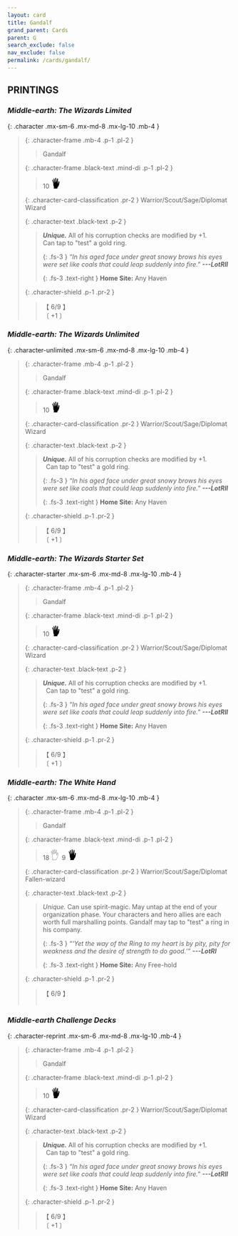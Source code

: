 ```yaml
---
layout: card
title: Gandalf
grand_parent: Cards
parent: G
search_exclude: false
nav_exclude: false
permalink: /cards/gandalf/
---
```


## PRINTINGS


### _Middle-earth: The Wizards Limited_

{: .character .mx-sm-6 .mx-md-8 .mx-lg-10 .mb-4 }
> {: .character-frame .mb-4 .p-1 .pl-2 }
> > <div class="card-mp"></div>
> > <div class="character-card-name">Gandalf</div>
>
> {: .character-frame .black-text .mind-di .p-1 .pl-2 }
> > 10 ![](/assets/images/di.svg)
>
> {: .character-card-classification .pr-2 }
> Warrior/Scout/Sage/Diplomat Wizard
>
> {: .character-text .black-text .p-2 }
> > _**Unique.**_ All of his corruption checks are modified by +1. <br>Can tap to "test" a gold ring. 
> > 
> > {: .fs-3 } 
> > _“In his aged face under great snowy brows his eyes were set like coals that could leap suddenly into fire."_ ***---&#65279;LotRII***  
> > 
> > {: .fs-3 .text-right } 
> > **Home Site:** Any Haven 
>
> {: .character-shield .p-1 .pr-2 }
> > <div class="card-shield">【 6/9 】</div>
> > <div class="card-corruption">〔 +1 〕</div>

### _Middle-earth: The Wizards Unlimited_

{: .character-unlimited .mx-sm-6 .mx-md-8 .mx-lg-10 .mb-4 }
> {: .character-frame .mb-4 .p-1 .pl-2 }
> > <div class="card-mp"></div>
> > <div class="character-card-name">Gandalf</div>
>
> {: .character-frame .black-text .mind-di .p-1 .pl-2 }
> > 10 ![](/assets/images/di.svg)
>
> {: .character-card-classification .pr-2 }
> Warrior/Scout/Sage/Diplomat Wizard
>
> {: .character-text .black-text .p-2 }
> > _**Unique.**_ All of his corruption checks are modified by +1. <br>&ensp;Can tap to "test" a gold ring. 
> > 
> > {: .fs-3 } 
> > _“In his aged face under great snowy brows his eyes were set like coals that could leap suddenly into fire."_ ***---&#65279;LotRII***  
> > 
> > {: .fs-3 .text-right } 
> > **Home Site:** Any Haven 
>
> {: .character-shield .p-1 .pr-2 }
> > <div class="card-shield">【 6/9 】</div>
> > <div class="card-corruption">〔 +1 〕</div>

### _Middle-earth: The Wizards Starter Set_

{: .character-starter .mx-sm-6 .mx-md-8 .mx-lg-10 .mb-4 }
> {: .character-frame .mb-4 .p-1 .pl-2 }
> > <div class="card-mp"></div>
> > <div class="character-card-name">Gandalf</div>
>
> {: .character-frame .black-text .mind-di .p-1 .pl-2 }
> > 10 ![](/assets/images/di.svg)
>
> {: .character-card-classification .pr-2 }
> Warrior/Scout/Sage/Diplomat Wizard
>
> {: .character-text .black-text .p-2 }
> > _**Unique.**_ All of his corruption checks are modified by +1. <br>&ensp;Can tap to "test" a gold ring. 
> > 
> > {: .fs-3 } 
> > _“In his aged face under great snowy brows his eyes were set like coals that could leap suddenly into fire."_ ***---&#65279;LotRII***  
> > 
> > {: .fs-3 .text-right } 
> > **Home Site:** Any Haven 
>
> {: .character-shield .p-1 .pr-2 }
> > <div class="card-shield">【 6/9 】</div>
> > <div class="card-corruption">〔 +1 〕</div>

### _Middle-earth: The White Hand_

{: .character .mx-sm-6 .mx-md-8 .mx-lg-10 .mb-4 }
> {: .character-frame .mb-4 .p-1 .pl-2 }
> > <div class="card-mp"></div>
> > <div class="character-card-name">Gandalf</div>
>
> {: .character-frame .black-text .mind-di .p-1 .pl-2 }
> > 18 ![](/assets/images/gi.svg)&ensp;9 ![](/assets/images/di.svg)
>
> {: .character-card-classification .pr-2 }
> Warrior/Scout/Sage/Diplomat Fallen-wizard
>
> {: .character-text .black-text .p-2 }
> > _Unique._ Can use spirit-magic. May untap at the end of your organization phase. Your characters and hero allies are each worth full marshalling points. Gandalf may tap to "test" a ring in his company.   
> > 
> > {: .fs-3 } 
> > _“‘Yet the way of the Ring to my heart is by pity, pity for weakness and the desire of strength to do good.’”_ ***---&#65279;LotRI***  
> > 
> > {: .fs-3 .text-right } 
> > **Home Site:** Any Free-hold 
>
> {: .character-shield .p-1 .pr-2 }
> > <div class="card-shield">【 6/9 】</div>
> > <div class="card-corruption">&nbsp;</div>

### _Middle-earth Challenge Decks_

{: .character-reprint .mx-sm-6 .mx-md-8 .mx-lg-10 .mb-4 }
> {: .character-frame .mb-4 .p-1 .pl-2 }
> > <div class="card-mp"></div>
> > <div class="character-card-name">Gandalf</div>
>
> {: .character-frame .black-text .mind-di .p-1 .pl-2 }
> > 10 ![](/assets/images/di.svg)
>
> {: .character-card-classification .pr-2 }
> Warrior/Scout/Sage/Diplomat Wizard
>
> {: .character-text .black-text .p-2 }
> > _**Unique.**_ All of his corruption checks are modified by +1. <br>&ensp;Can tap to "test" a gold ring. 
> > 
> > {: .fs-3 } 
> > _“In his aged face under great snowy brows his eyes were set like coals that could leap suddenly into fire."_ ***---&#65279;LotRII***  
> > 
> > {: .fs-3 .text-right } 
> > **Home Site:** Any Haven 
>
> {: .character-shield .p-1 .pr-2 }
> > <div class="card-shield">【 6/9 】</div>
> > <div class="card-corruption">〔 +1 〕</div>
